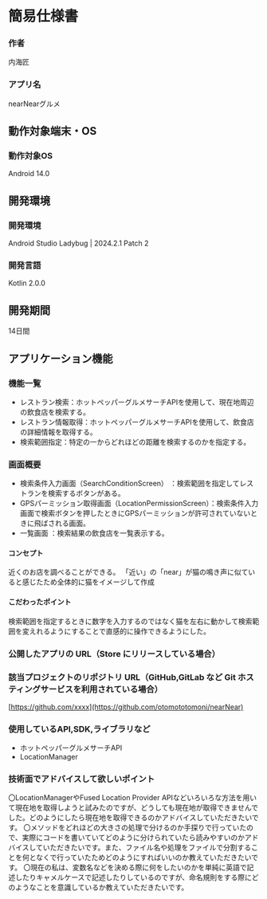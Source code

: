 # 簡易仕様書

### 作者
内海匠
### アプリ名
nearNearグルメ

## 動作対象端末・OS
### 動作対象OS
Android 14.0

## 開発環境
### 開発環境
Android Studio Ladybug | 2024.2.1 Patch 2

### 開発言語
Kotlin 2.0.0

## 開発期間
14日間

## アプリケーション機能
### 機能一覧
- レストラン検索：ホットペッパーグルメサーチAPIを使用して、現在地周辺の飲食店を検索する。
- レストラン情報取得：ホットペッパーグルメサーチAPIを使用して、飲食店の詳細情報を取得する。
- 検索範囲指定：特定の一からどれほどの距離を検索するのかを指定する。

### 画面概要
- 検索条件入力画面（SearchConditionScreen） ：検索範囲を指定してレストランを検索するボタンがある。
- GPSパーミッション取得画面（LocationPermissionScreen）：検索条件入力画面で検索ボタンを押したときにGPSパーミッションが許可されていないときに飛ばされる画面。
- 一覧画面 ：検索結果の飲食店を一覧表示する。

#### コンセプト
近くのお店を調べることができる。
「近い」の「near」が猫の鳴き声に似ていると感じたため全体的に猫をイメージして作成

#### こだわったポイント
検索範囲を指定するときに数字を入力するのではなく猫を左右に動かして検索範囲を変えれるようにすることで直感的に操作できるようにした。

### 公開したアプリの URL（Store にリリースしている場合）

### 該当プロジェクトのリポジトリ URL（GitHub,GitLab など Git ホスティングサービスを利用されている場合）
[https://github.com/xxxx](https://github.com/otomototomoni/nearNear)

### 使用しているAPI,SDK,ライブラリなど
- ホットペッパーグルメサーチAPI
- LocationManager

### 技術面でアドバイスして欲しいポイント
〇LocationManagerやFused Location Provider APIなどいろいろな方法を用いて現在地を取得しようと試みたのですが、どうしても現在地が取得できませんでした。どのようにしたら現在地を取得できるのかアドバイスしていただきたいです。
〇メソッドをどれほどの大きさの処理で分けるのか手探りで行っていたので、実際にコードを書いていてどのように分けられていたら読みやすいのかアドバイスしていただきたいです。また、ファイル名や処理をファイルで分割することを何となくで行っていたためどのようにすればいいのか教えていただきたいです。
〇現在の私は、変数名などを決める際に何をしたいのかを単純に英語で記述したりキャメルケースで記述したりしているのですが、命名規則をする際にどのようなことを意識しているか教えていただきたいです。
